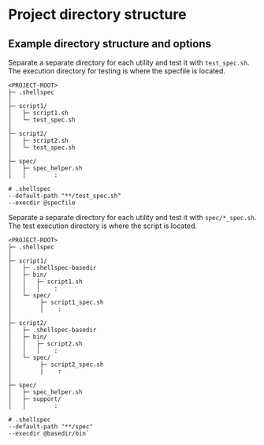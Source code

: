 # Project directory structure

## Example directory structure and options

Separate a separate directory for each utility and test it with `test_spec.sh`.
The execution directory for testing is where the specfile is located.

```text
<PROJECT-ROOT>
├─ .shellspec
│
├─ script1/
│   ├─ script1.sh
│   └─ test_spec.sh
│
├─ script2/
│   ├─ script2.sh
│   └─ test_spec.sh
│
├─ spec/
│   ├─ spec_helper.sh
│   │        :
```

```test
# .shellspec
--default-path "**/test_spec.sh"
--execdir @specfile
````

Separate a separate directory for each utility and test it with `spec/*_spec.sh`.
The test execution directory is where the script is located.

```text
<PROJECT-ROOT>
├─ .shellspec
│
├─ script1/
│   ├─ .shellspec-basedir
│   ├─ bin/
│   │   ├─ script1.sh
│   │   │    :
│   └─ spec/
│        ├─ script1_spec.sh
│        │    :
│
├─ script2/
│   ├─ .shellspec-basedir
│   ├─ bin/
│   │   ├─ script2.sh
│   │   │    :
│   └─ spec/
│        ├─ script2_spec.sh
│        │    :
│
├─ spec/
│   ├─ spec_helper.sh
│   ├─ support/
│   │        :
```

```test
# .shellspec
--default-path "**/spec"
--execdir @basedir/bin`
````
